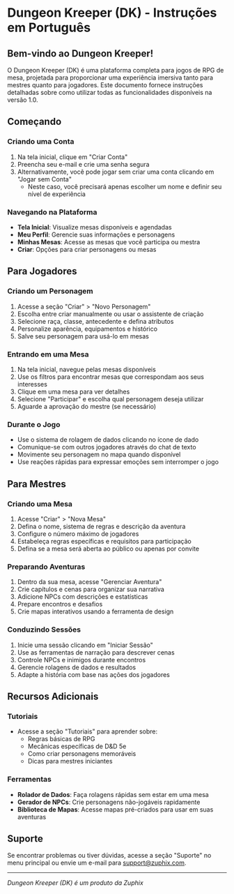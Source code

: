 # Dungeon Kreeper (DK) - Instruções em Português

## Bem-vindo ao Dungeon Kreeper!

O Dungeon Kreeper (DK) é uma plataforma completa para jogos de RPG de mesa, projetada para proporcionar uma experiência imersiva tanto para mestres quanto para jogadores. Este documento fornece instruções detalhadas sobre como utilizar todas as funcionalidades disponíveis na versão 1.0.

## Começando

### Criando uma Conta
1. Na tela inicial, clique em "Criar Conta"
2. Preencha seu e-mail e crie uma senha segura
3. Alternativamente, você pode jogar sem criar uma conta clicando em "Jogar sem Conta"
   - Neste caso, você precisará apenas escolher um nome e definir seu nível de experiência

### Navegando na Plataforma
- **Tela Inicial**: Visualize mesas disponíveis e agendadas
- **Meu Perfil**: Gerencie suas informações e personagens
- **Minhas Mesas**: Acesse as mesas que você participa ou mestra
- **Criar**: Opções para criar personagens ou mesas

## Para Jogadores

### Criando um Personagem
1. Acesse a seção "Criar" > "Novo Personagem"
2. Escolha entre criar manualmente ou usar o assistente de criação
3. Selecione raça, classe, antecedente e defina atributos
4. Personalize aparência, equipamentos e histórico
5. Salve seu personagem para usá-lo em mesas

### Entrando em uma Mesa
1. Na tela inicial, navegue pelas mesas disponíveis
2. Use os filtros para encontrar mesas que correspondam aos seus interesses
3. Clique em uma mesa para ver detalhes
4. Selecione "Participar" e escolha qual personagem deseja utilizar
5. Aguarde a aprovação do mestre (se necessário)

### Durante o Jogo
- Use o sistema de rolagem de dados clicando no ícone de dado
- Comunique-se com outros jogadores através do chat de texto
- Movimente seu personagem no mapa quando disponível
- Use reações rápidas para expressar emoções sem interromper o jogo

## Para Mestres

### Criando uma Mesa
1. Acesse "Criar" > "Nova Mesa"
2. Defina o nome, sistema de regras e descrição da aventura
3. Configure o número máximo de jogadores
4. Estabeleça regras específicas e requisitos para participação
5. Defina se a mesa será aberta ao público ou apenas por convite

### Preparando Aventuras
1. Dentro da sua mesa, acesse "Gerenciar Aventura"
2. Crie capítulos e cenas para organizar sua narrativa
3. Adicione NPCs com descrições e estatísticas
4. Prepare encontros e desafios
5. Crie mapas interativos usando a ferramenta de design

### Conduzindo Sessões
1. Inicie uma sessão clicando em "Iniciar Sessão"
2. Use as ferramentas de narração para descrever cenas
3. Controle NPCs e inimigos durante encontros
4. Gerencie rolagens de dados e resultados
5. Adapte a história com base nas ações dos jogadores

## Recursos Adicionais

### Tutoriais
- Acesse a seção "Tutoriais" para aprender sobre:
  - Regras básicas de RPG
  - Mecânicas específicas de D&D 5e
  - Como criar personagens memoráveis
  - Dicas para mestres iniciantes

### Ferramentas
- **Rolador de Dados**: Faça rolagens rápidas sem estar em uma mesa
- **Gerador de NPCs**: Crie personagens não-jogáveis rapidamente
- **Biblioteca de Mapas**: Acesse mapas pré-criados para usar em suas aventuras

## Suporte

Se encontrar problemas ou tiver dúvidas, acesse a seção "Suporte" no menu principal ou envie um e-mail para support@zuphix.com.

---

*Dungeon Kreeper (DK) é um produto da Zuphix*